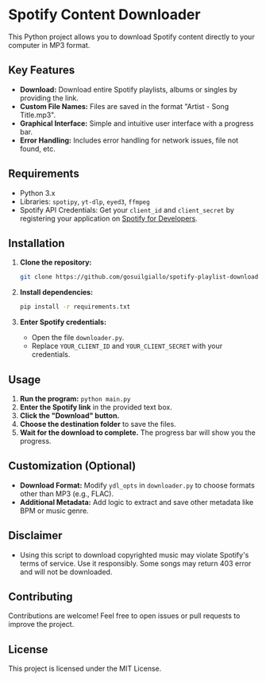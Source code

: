 # Spotify Content Downloader

This Python project allows you to download Spotify content directly to your computer in MP3 format.

## Key Features

*   **Download:** Download entire Spotify playlists, albums or singles by providing the link.
*   **Custom File Names:** Files are saved in the format "Artist - Song Title.mp3".
*   **Graphical Interface:** Simple and intuitive user interface with a progress bar.
*   **Error Handling:** Includes error handling for network issues, file not found, etc.

## Requirements

*   Python 3.x
*   Libraries: `spotipy`, `yt-dlp`, `eyed3`, `ffmpeg`
*   Spotify API Credentials: Get your `client_id` and `client_secret` by registering your application on [Spotify for Developers](https://developer.spotify.com/dashboard/applications).

## Installation

1. **Clone the repository:**

    ```bash
    git clone https://github.com/gosuilgiallo/spotify-playlist-downloader.git
    ```

2. **Install dependencies:**

    ```bash
    pip install -r requirements.txt
    ```

3.  **Enter Spotify credentials:**
    *   Open the file `downloader.py`.
    *   Replace `YOUR_CLIENT_ID` and `YOUR_CLIENT_SECRET` with your credentials.

## Usage

1.  **Run the program:** ```python main.py```
2.  **Enter the Spotify link** in the provided text box.
3.  **Click the "Download" button.**
4.  **Choose the destination folder** to save the files.
5.  **Wait for the download to complete.** The progress bar will show you the progress.

## Customization (Optional)

*   **Download Format:** Modify `ydl_opts` in `downloader.py` to choose formats other than MP3 (e.g., FLAC).
*   **Additional Metadata:** Add logic to extract and save other metadata like BPM or music genre.

## Disclaimer

*   Using this script to download copyrighted music may violate Spotify's terms of service. Use it responsibly. Some songs may return 403 error and will not be downloaded.

## Contributing

Contributions are welcome! Feel free to open issues or pull requests to improve the project.

## License

This project is licensed under the MIT License.
